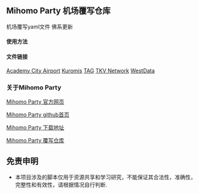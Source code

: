 ## Mihomo Party 机场覆写仓库

机场覆写yaml文件  佛系更新

#### 使用方法

[^1]: 复制对应文件 raw 直连，如 `https://raw.githubusercontent.com/mihomo-party-org/override-hub/main/javascript/%E5%B8%83%E4%B8%81%E7%8B%97%E7%9A%84%E8%AE%A2%E9%98%85%E8%BD%AC%E6%8D%A2.js` 。
[^2]: 打开 Mihomo Party，左侧导航栏打开“覆写”页面，粘贴链接后导入，即可看到对应的覆写脚本/配置。
左侧导航栏打开“订阅管理”，点击需要覆写的订阅右上角的三个点，选择“编辑信息”。
[^3]: 在打开的对话框中最后一项“覆写”，选择刚刚导入的覆写脚本/配置，保存即可。

#### 文件链接

[Academy City Airport](https://raw.githubusercontent.com/xi11-ov/mihomo_party-overwrite_file/main/yaml/Academy%20City%20Airport/Academy%20City%20Airport.yaml)  [Kuromis](https://raw.githubusercontent.com/xi11-ov/mihomo_party-overwrite_file/main/yaml/Kuromis/Kuromis%20.yaml)  [TAG](https://raw.githubusercontent.com/xi11-ov/mihomo_party-overwrite_file/main/yaml/TAG/TAG.yaml)  [TKV Network](https://raw.githubusercontent.com/xi11-ov/mihomo_party-overwrite_file/main/yaml/TKV%20Network/TKV%20Network.yaml)  [WestData](https://raw.githubusercontent.com/xi11-ov/mihomo_party-overwrite_file/main/yaml/WestData/WestData.yaml)

### 关于Mihomo Party

[Mihomo Party 官方网页](https://mihomo.party/)

[Mihomo Party github首页](https://github.com/mihomo-party-org/mihomo-party)

[Mihomo Party 下载地址](https://github.com/mihomo-party-org/mihomo-party/releases)

[Mihomo Party 覆写仓库](https://github.com/mihomo-party-org/override-hub)

## 免责申明

- 本项目涉及的脚本仅用于资源共享和学习研究，不能保证其合法性，准确性，完整性和有效性，请根据情况自行判断.
